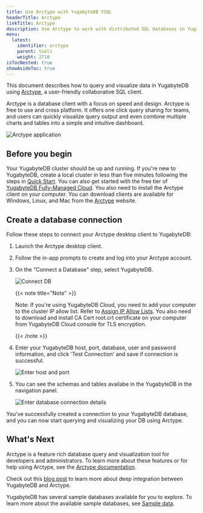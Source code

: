 ```yaml
---
title: Use Arctype with YugabyteDB YSQL
headerTitle: Arctype
linkTitle: Arctype
description: Use Arctype to work with distributed SQL databases in YugabyteDB.
menu:
  latest:
    identifier: arctype
    parent: tools
    weight: 2710
isTocNested: true
showAsideToc: true
---
```


This document describes how to query and visualize data in YugabyteDB using [Arctype](https://arctype.com/), a user-friendly collaborative SQL client.

Arctype is a database client with a focus on speed and design. Arctype is free to use and cross platform. It offers one click query sharing for teams, and users can quickly visualize query output and even combine multiple charts and tables into a simple and intuitive dashboard.

![Arctype application](/images/develop/tools/arctype/Arctype-YB-Image-2.png)

## Before you begin

Your YugabyteDB cluster should be up and running. If you're new to YugabyteDB, create a local cluster in less than five minutes following the steps in [Quick Start](../../quick-start/install). You can also get started with the free tier of [YugabyteDB Fully-Managed Cloud](https://www.yugabyte.com/cloud/). You also need to install the Arctype client on your computer. You can download clients are available for Windows, Linux, and Mac from the [Arctype](https://arctype.com/) website.

## Create a database connection

Follow these steps to connect your Arctype desktop client to YugabyteDB:

1. Launch the Arctype desktop client.

2. Follow the in-app prompts to create and log into your Arctype account.

3. On the "Connect a Database" step, select YugabyteDB.

    ![Connect DB](/images/develop/tools/arctype/arctype-connect_step3.png)
    
    {{< note title="Note" >}}
    
    Note: If you're using YugabyteDB Cloud, you need to add your computer to the cluster IP allow list. Refer to [Assign IP Allow Lists](https://docs.yugabyte.com/latest/yugabyte-cloud/cloud-secure-clusters/add-connections/).
    You also need to download and install CA Cert root.crt certificate on your computer from YugabyteDB Cloud console for TLS encryption.
    
    {{< /note >}}

4. Enter your YugabyteDB host, port, database, user and password information, and click 'Test Connection' and save if connection is successful.

    ![Enter host and port](/images/develop/tools/arctype/arctype-connect-step4.png)

5. You can see the schemas and tables availabe in the YugabyteDB in the navigation panel.

    ![Enter database connection details](/images/develop/tools/arctype/arctype-connect-step5.png)

You've successfully created a connection to your YugabyteDB database, and you can now start querying and visualizing your DB using Arctype.

## What's Next

Arctype is a feature rich database query and visualization tool for developers and administrators. To learn more about these features or for help using Arctype, see the [Arctype documentation](https://docs.arctype.com/).

Check out this [blog post](https://blog.yugabyte.com/yugabytedb-arctype-sql-integration/) to learn more about deep integration between YugabyteDB and Arctype.

YugabyteDB has several sample databases available for you to explore. To learn more about the available sample databases, see [Sample data](../../sample-data/).
